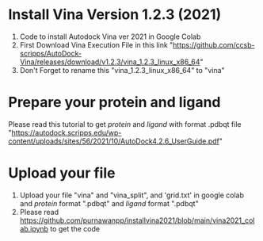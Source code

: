 # Install Vina Version 1.2.3 (2021)
1. Code to install Autodock Vina ver 2021 in Google Colab
2. First Download Vina Execution File in this link "https://github.com/ccsb-scripps/AutoDock-Vina/releases/download/v1.2.3/vina_1.2.3_linux_x86_64"
3. Don't Forget to rename this "vina_1.2.3_linux_x86_64" to "vina"

# Prepare your protein and ligand 
Please read this tutorial to get _protein_ and _ligand_ with format .pdbqt file "https://autodock.scripps.edu/wp-content/uploads/sites/56/2021/10/AutoDock4.2.6_UserGuide.pdf"

# Upload your file
1. Upload your file "vina" and "vina_split", and 'grid.txt' in google colab and _protein_ format ".pdbqt" and _ligand_ format ".pdbqt"
2. Please read https://github.com/purnawanpp/installvina2021/blob/main/vina2021_colab.ipynb to get the code


